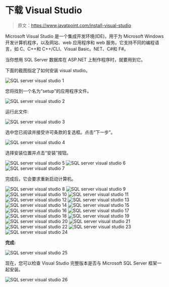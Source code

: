# 下载 Visual Studio

> 原文：<https://www.javatpoint.com/install-visual-studio>

Microsoft Visual Studio 是一个集成开发环境(IDE)，用于为 Microsoft Windows 开发计算机程序，以及网站、web 应用程序和 web 服务。它支持不同的编程语言，如 C、C++和 C++/CLI、Visual Basic。NET、C#和 F#。

当你想用 SQL Server 数据库在 ASP.NET 上制作程序时，就要用到它。

下面的截图指定了如何安装 visual studio。

![SQL server visual studio 1](img/b4e8fdf95d7afc1544afed2e211723f5.png)

您将找到一个名为“setup”的应用程序文件。

![SQL server visual studio 2](img/c8abb96fbd82c03417cfee780ad0847e.png)

运行此文件:

![SQL server visual studio 3](img/05b060c4f1103799820c6802eb6b8cc3.png)

选中您已阅读并接受许可条款的复选框。点击“下一步”。

![SQL server visual studio 4](img/7efa6b6c54128e9addd4189b6c30382d.png)

选择安装位置并点击“安装”按钮。

![SQL server visual studio 5](img/56ac18ceb6559eb918c213a19bf30b1c.png)
![SQL server visual studio 6](img/9288fba20f0c2ed723c26e3eeb31c044.png)
![SQL server visual studio 7](img/5e3a765a6d358a724e98f23ae36109ef.png)

完成后，它会要求重新启动计算机。

![SQL server visual studio 8](img/c79f842b08c50952b5821d5b925a5abb.png)
![SQL server visual studio 9](img/4c5b31e80d13cd78a1dc278760a92feb.png)
![SQL server visual studio 10](img/afabb616715229a41efe68f99ec74db5.png)
![SQL server visual studio 11](img/1d071bce49266d98f3b438c16d747aff.png)
![SQL server visual studio 12](img/9bd7f807fa16743f1b32714b0da8d98f.png)
![SQL server visual studio 13](img/9b9200554873b1b4e74a43ecaa9b2b25.png)
![SQL server visual studio 14](img/c7b1adb2ff9296966c7517b9ef9dee53.png)
![SQL server visual studio 15](img/98b630c9eaf7289adfd0de9b0894f1ed.png)
![SQL server visual studio 16](img/ef0cca51663706c51e8a310b64dedf66.png)
![SQL server visual studio 17](img/618dcb5ba3b05a24fb53f12757b81499.png)
![SQL server visual studio 18](img/c2f7658c6d0637b13d0d5fed120c4b8f.png)
![SQL server visual studio 19](img/91bc69acd9ab2e710b1e3968404b2637.png)
![SQL server visual studio 20](img/29657426e5b6c5927323857174aff0ae.png)
![SQL server visual studio 21](img/dfe063f0fe8e23fe96fe7fb18f884965.png)
![SQL server visual studio 22](img/7a5ea936de233bb8f5c2104ad6daf3b8.png)
![SQL server visual studio 23](img/56dda04e56cb4daf3d2c054cba5d68dd.png)
![SQL server visual studio 24](img/57a7faa21bcde14ceabb65fad299e0a2.png)

**完成:**

![SQL server visual studio 25](img/12c7ca7a10eb8de48e1120e2de2660f6.png)

现在，您可以检查 Visual Studio 完整版本是否与 Microsoft SQL Server 框架一起安装。

![SQL server visual studio 26](img/673dbcdf02ab7f955b0e2bb539acb4ff.png)